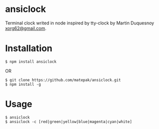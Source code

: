 # ansiclock

Terminal clock writed in node inspired by tty-clock by Martin Duquesnoy <xorg62@gmail.com>.

# Installation

```
$ npm install ansiclock
```
OR
```
$ git clone https://github.com/matepak/ansiclock.git
$ npm install -g
```
# Usage
```
$ ansiclock
$ ansiclock -c [red|green|yellow|blue|magenta|cyan|white]
```
